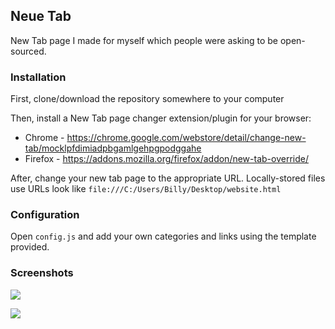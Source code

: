 ## Neue Tab

New Tab page I made for myself which people were asking to be open-sourced.

### Installation

First, clone/download the repository somewhere to your computer

Then, install a New Tab page changer extension/plugin for your browser:

* Chrome - https://chrome.google.com/webstore/detail/change-new-tab/mocklpfdimiadpbgamlgehpgpodggahe
* Firefox - https://addons.mozilla.org/firefox/addon/new-tab-override/

After, change your new tab page to the appropriate URL. Locally-stored files use URLs look like `file:///C:/Users/Billy/Desktop/website.html`

### Configuration

Open `config.js` and add your own categories and links using the template provided.

### Screenshots

![](https://i.imgur.com/44wQ4Mj.jpg)

![](https://i.imgur.com/MOwfx2a.gif)
